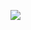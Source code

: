 [![](http://img.youtube.com/vi/3RlbqOl_4NA/0.jpg)](http://www.youtube.com/watch?v=3RlbqOl_4NA "Unit 14 | Assignment - JavaScript and DOM Manipulation")

